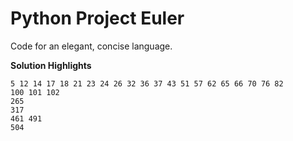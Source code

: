 Python Project Euler
====================
Code for an elegant, concise language.

**Solution Highlights**

    5 12 14 17 18 21 23 24 26 32 36 37 43 51 57 62 65 66 70 76 82
    100 101 102
    265
    317
    461 491
    504

